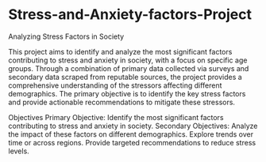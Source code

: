 # Stress-and-Anxiety-factors-Project
Analyzing Stress Factors in Society

This project aims to identify and analyze the most significant factors contributing to stress and anxiety in society, with a focus on specific age groups. Through a combination of primary data collected via surveys and secondary data scraped from reputable sources, the project provides a comprehensive understanding of the stressors affecting different demographics. The primary objective is to identify the key stress factors and provide actionable recommendations to mitigate these stressors.

Objectives
Primary Objective: Identify the most significant factors contributing to stress and anxiety in society.
Secondary Objectives:
Analyze the impact of these factors on different demographics.
Explore trends over time or across regions.
Provide targeted recommendations to reduce stress levels.

